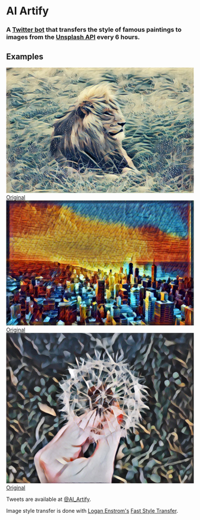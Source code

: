 # AI Artify

### A [Twitter bot](https://twitter.com/ai_artify) that transfers the style of famous paintings to images from the [Unsplash API](https://unsplash.com/developers) every 6 hours.

## Examples

![alt text](images/examples/lion.png "Great Wave")
[Original](https://unsplash.com/photos/uh5AfvDwwdM)
![alt text](images/examples/city.png "Rain Princess")
[Original](https://unsplash.com/photos/-icmOdYWXuQ)
![alt text](images/examples/udnie_flower.png "Udnie")
[Original](https://unsplash.com/photos/GyvMk5pPDXI)

Tweets are available at [@AI_Artify](https://twitter.com/ai_artify).

Image style transfer is done with [Logan Enstrom's](https://github.com/lengstrom) [Fast Style Transfer](https://github.com/lengstrom/fast-style-transfer).